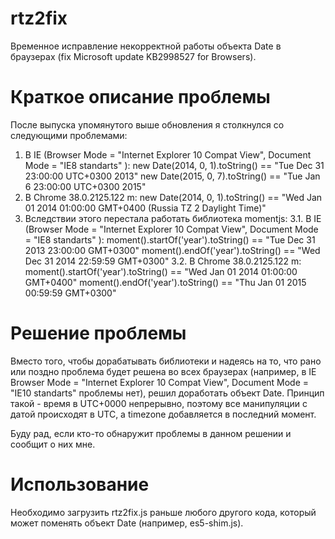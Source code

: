 rtz2fix
=======

Временное исправление некорректной работы объекта Date в браузерах (fix Microsoft update KB2998527 for Browsers).

Краткое описание проблемы
=========================
После выпуска упомянутого выше обновления я столкнулся со следующими проблемами:
1. В IE (Browser Mode = "Internet Explorer 10 Compat View", Document Mode = "IE8 standarts" ):
new Date(2014, 0, 1).toString() == "Tue Dec 31 23:00:00 UTC+0300 2013"
new Date(2015, 0, 7).toString() == "Tue Jan 6 23:00:00 UTC+0300 2015"
2. В Chrome 38.0.2125.122 m:
new Date(2014, 0, 1).toString() == "Wed Jan 01 2014 01:00:00 GMT+0400 (Russia TZ 2 Daylight Time)"
3. Вследствии этого перестала работать библиотека momentjs:
3.1. В IE (Browser Mode = "Internet Explorer 10 Compat View", Document Mode = "IE8 standarts" ):
  moment().startOf('year').toString() == "Tue Dec 31 2013 23:00:00 GMT+0300"
  moment().endOf('year').toString() == "Wed Dec 31 2014 22:59:59 GMT+0300"
3.2. В Chrome 38.0.2125.122 m:
  moment().startOf('year').toString() == "Wed Jan 01 2014 01:00:00 GMT+0400"
  moment().endOf('year').toString() == "Thu Jan 01 2015 00:59:59 GMT+0300"

Решение проблемы
================
Вместо того, чтобы дорабатывать библиотеки и надеясь на то, что рано или поздно проблема будет решена во всех браузерах (например, в IE Browser Mode = "Internet Explorer 10 Compat View", Document Mode = "IE10 standarts" проблемы нет), решил доработать объект Date.
Принцип такой - время в UTC+0000 непрерывно, поэтому все манипуляции с датой происходят в UTC, а timezonе добавляется в последний момент.

Буду рад, если кто-то обнаружит проблемы в данном решении и сообщит о них мне.

Использование
=============
Необходимо загрузить rtz2fix.js раньше любого другого кода, который может поменять объект Date (например, es5-shim.js).
